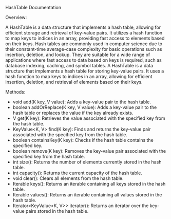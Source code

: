 HashTable Documentation

Overview:

A HashTable is a data structure that implements a hash table, allowing for efficient storage and retrieval of key-value pairs. It utilizes a hash function to map keys to indices in an array, providing fast access to elements based on their keys. Hash tables are commonly used in computer science due to their constant-time average-case complexity for basic operations such as insertion, deletion, and lookup. They are suitable for a wide range of applications where fast access to data based on keys is required, such as database indexing, caching, and symbol tables. A HashTable is a data structure that implements a hash table for storing key-value pairs. It uses a hash function to map keys to indices in an array, allowing for efficient insertion, deletion, and retrieval of elements based on their keys.

Methods:

* void add(K key, V value): Adds a key-value pair to the hash table.
* boolean addOrReplace(K key, V value): Adds a key-value pair to the hash table or replaces the value if the key already exists.
* V get(K key): Retrieves the value associated with the specified key from the hash table.
* KeyValue<K, V> find(K key): Finds and returns the key-value pair associated with the specified key from the hash table.
* boolean containsKey(K key): Checks if the hash table contains the specified key.
* boolean remove(K key): Removes the key-value pair associated with the specified key from the hash table.
* int size(): Returns the number of elements currently stored in the hash table.
* int capacity(): Returns the current capacity of the hash table.
* void clear(): Clears all elements from the hash table.
* Iterable<K> keys(): Returns an iterable containing all keys stored in the hash table.
* Iterable<V> values(): Returns an iterable containing all values stored in the hash table.
* Iterator<KeyValue<K, V>> iterator(): Returns an iterator over the key-value pairs stored in the hash table.
